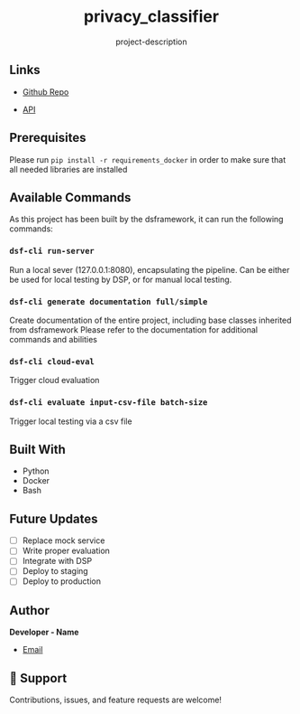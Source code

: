 <h1 align="center">privacy_classifier</h1>

<p align="center">project-description</p>

## Links

- [Github Repo](https://git.zoominfo.com/dozi/privacy_classifier "privacy_classifier Repo")

- [API](<API Link> "API")


## Prerequisites
Please run `pip install -r requirements_docker` in order to make sure that all needed libraries
are installed

## Available Commands

As this project has been built by the dsframework, 
it can run the following commands:

### `dsf-cli run-server`

Run a local sever (127.0.0.1:8080), encapsulating the pipeline. Can be either be used for
local testing by DSP, or for manual local testing.

### `dsf-cli generate documentation full/simple`

Create documentation of the entire project, including base classes inherited from dsframework
Please refer to the documentation for additional commands and abilities

### `dsf-cli cloud-eval`

Trigger cloud evaluation

### `dsf-cli evaluate input-csv-file batch-size`

Trigger local testing via a csv file

## Built With

- Python
- Docker
- Bash

## Future Updates

- [ ] Replace mock service
- [ ] Write proper evaluation
- [ ] Integrate with DSP
- [ ] Deploy to staging
- [ ] Deploy to production

## Author

**Developer - Name**

- [Email](mailto:yourname@zoominfo.com?subject=Hi "Hi!")


## 🤝 Support

Contributions, issues, and feature requests are welcome!
